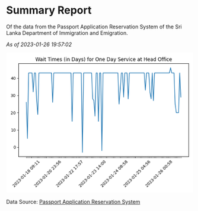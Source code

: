 # Summary Report

Of the data from the Passport Application Reservation System of the Sri Lanka Department of Immigration and Emigration.

*As of 2023-01-26 19:57:02*

![Wait Time Chart](summary.wait_time_chart.png)

Data Source: [Passport Application Reservation System](https://eservices.immigration.gov.lk:8443/appointment/pages/reservationApplication.xhtml)